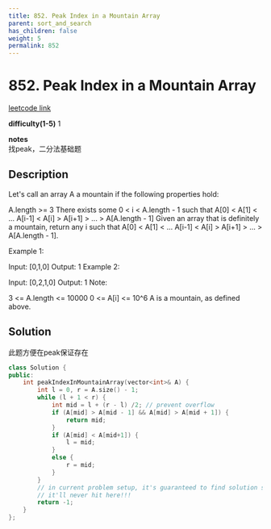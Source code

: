 ```yaml
---
title: 852. Peak Index in a Mountain Array
parent: sort_and_search
has_children: false
weight: 5
permalink: 852
---
```

# 852. Peak Index in a Mountain Array
[leetcode link](https://leetcode.com/problems/peak-index-in-a-mountain-array/)

**difficulty(1-5)** 
1

**notes**   
找peak，二分法基础题

## Description
Let's call an array A a mountain if the following properties hold:

A.length >= 3
There exists some 0 < i < A.length - 1 such that A[0] < A[1] < ... A[i-1] < A[i] > A[i+1] > ... > A[A.length - 1]
Given an array that is definitely a mountain, return any i such that A[0] < A[1] < ... A[i-1] < A[i] > A[i+1] > ... > A[A.length - 1].

Example 1:

Input: [0,1,0]
Output: 1
Example 2:

Input: [0,2,1,0]
Output: 1
Note:

3 <= A.length <= 10000
0 <= A[i] <= 10^6
A is a mountain, as defined above.

## Solution
此题方便在peak保证存在

```c++
class Solution {
public:
    int peakIndexInMountainArray(vector<int>& A) {
        int l = 0, r = A.size() - 1;
        while (l + 1 < r) {
            int mid = l + (r - l) /2; // prevent overflow
            if (A[mid] > A[mid - 1] && A[mid] > A[mid + 1]) {
                return mid;
            }
            if (A[mid] < A[mid+1]) {
                l = mid;
            }
            else {
                r = mid;
            }            
        }
        // in current problem setup, it's guaranteed to find solution so 
        // it'll never hit here!!!
        return -1;        
    }
};
```



